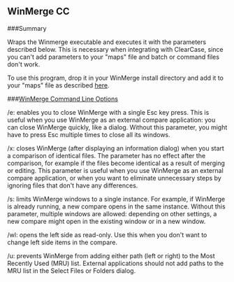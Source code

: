 ## WinMerge CC

###Summary

Wraps the Winmerge executable and executes it with the parameters described below. This is necessary when integrating with ClearCase, since you can't add parameters to your "maps" file and batch or command files don't work.

To use this program, drop it in your WinMerge install directory and add it to your "maps" file as described [here](http://stackoverflow.com/questions/3297834/how-do-i-integrate-beyond-compare-with-clearcase/3298184#3298184).

###[WinMerge Command Line Options](http://manual.winmerge.org/CommandLine.html)

/e: enables you to close WinMerge with a single Esc key press. This is useful when you use
WinMerge as an external compare application: you can close WinMerge quickly, like a dialog.
Without this parameter, you might have to press Esc multiple times to close all its windows.

/x: closes WinMerge (after displaying an information dialog) when you start a comparison of
identical files. The parameter has no effect after the comparison, for example if the files
become identical as a result of merging or editing. This parameter is useful when you use
WinMerge as an external compare application, or when you want to eliminate unnecessary steps by
ignoring files that don't have any differences.

/s: limits WinMerge windows to a single instance. For example, if WinMerge is already running, a
new compare opens in the same instance. Without this parameter, multiple windows are allowed:
depending on other settings, a new compare might open in the existing window or in a new window.

/wl: opens the left side as read-only. Use this when you don't want to change left side items in
the compare.

/u: prevents WinMerge from adding either path (left or right) to the Most Recently Used (MRU)
list. External applications should not add paths to the MRU list in the Select Files or Folders
dialog.

